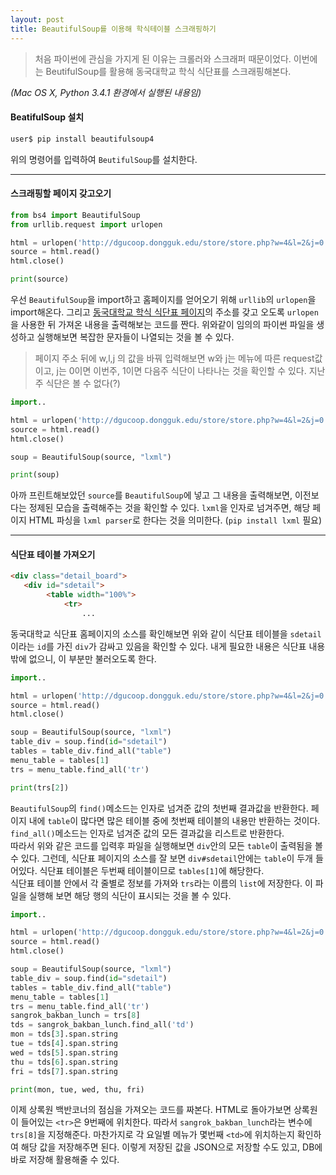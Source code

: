 ```yaml
---
layout: post
title: BeautifulSoup를 이용해 학식테이블 스크래핑하기
---
```


> 처음 파이썬에 관심을 가지게 된 이유는 크롤러와 스크래퍼 때문이었다. 이번에는 BeutifulSoup를 활용해 동국대학교 학식 식단표를 스크래핑해본다.

_(Mac OS X, Python 3.4.1 환경에서 실행된 내용임)_


#### BeatifulSoup 설치
```bash
user$ pip install beautifulsoup4
```
위의 명령어를 입력하여 `BeutifulSoup`를 설치한다.

- - -


#### 스크래핑할 페이지 갖고오기

```python
from bs4 import BeautifulSoup
from urllib.request import urlopen

html = urlopen('http://dgucoop.dongguk.edu/store/store.php?w=4&l=2&j=0')
source = html.read()
html.close()

print(source)
```
우선 `BeautifulSoup`을 import하고 홈페이지를 얻어오기 위해 `urllib`의 `urlopen`을 import해온다. 그리고 [동국대학교 학식 식단표 페이지](http://dgucoop.dongguk.edu/store/store.php?w=4&l=2&j=0)의 주소를 갖고 오도록 `urlopen`을 사용한 뒤 가져온 내용을 출력해보는 코드를 짠다. 위와같이 임의의 파이썬 파일을 생성하고 실행해보면 복잡한 문자들이 나열되는 것을 볼 수 있다.

> 페이지 주소 뒤에 w,l,j 의 값을 바꿔 입력해보면 w와 j는 메뉴에 따른 request값이고, j는 0이면 이번주, 1이면 다음주 식단이 나타나는 것을 확인할 수 있다. 지난주 식단은 볼 수 없다(?)

```python
import..

html = urlopen('http://dgucoop.dongguk.edu/store/store.php?w=4&l=2&j=0')
source = html.read()
html.close()

soup = BeautifulSoup(source, "lxml")

print(soup)
```
아까 프린트해보았던 `source`를 `BeautifulSoup`에 넣고 그 내용을 출력해보면, 이전보다는 정제된 모습을 출력해주는 것을 확인할 수 있다. `lxml`을 인자로 넘겨주면, 해당 페이지 HTML 파싱을 `lxml parser`로 한다는 것을 의미한다.
(`pip install lxml` 필요)

- - -


#### 식단표 테이블 가져오기

```html
<div class="detail_board">
   <div id="sdetail">
		<table width="100%">
			<tr>
            	...
```
동국대학교 식단표 홈페이지의 소스를 확인해보면 위와 같이 식단표 테이블을 `sdetail`이라는 `id`를 가진 `div`가 감싸고 있음을 확인할 수 있다. 내게 필요한 내용은 식단표 내용밖에 없으니, 이 부분만 불러오도록 한다.

```python
import..

html = urlopen('http://dgucoop.dongguk.edu/store/store.php?w=4&l=2&j=0')
source = html.read()
html.close()

soup = BeautifulSoup(source, "lxml")
table_div = soup.find(id="sdetail")
tables = table_div.find_all("table")
menu_table = tables[1]
trs = menu_table.find_all('tr')

print(trs[2])
```
`BeautifulSoup`의 `find()`메소드는 인자로 넘겨준 값의 첫번째 결과값을 반환한다. 페이지 내에 `table`이 많다면 많은 테이블 중에 첫번째 테이블의 내용만 반환하는 것이다. `find_all()`메소드는 인자로 넘겨준 값의 모든 결과값을 리스트로 반환한다.  
따라서 위와 같은 코드를 입력후 파일을 실행해보면 `div`안의 모든 `table`이 출력됨을 볼 수 있다. 그런데, 식단표 페이지의 소스를 잘 보면 `div#sdetail`안에는 `table`이 두개 들어있다. 식단표 테이블은 두번째 테이블이므로  `tables[1]`에 해당한다.  
식단표 테이블 안에서 각 줄별로 정보를 가져와 `trs`라는 이름의 `list`에 저장한다. 이 파일을 실행해 보면 해당 행의 식단이 표시되는 것을 볼 수 있다.

```python
import..

html = urlopen('http://dgucoop.dongguk.edu/store/store.php?w=4&l=2&j=0')
source = html.read()
html.close()

soup = BeautifulSoup(source, "lxml")
table_div = soup.find(id="sdetail")
tables = table_div.find_all("table")
menu_table = tables[1]
trs = menu_table.find_all('tr')
sangrok_bakban_lunch = trs[8]
tds = sangrok_bakban_lunch.find_all('td')
mon = tds[3].span.string
tue = tds[4].span.string
wed = tds[5].span.string
thu = tds[6].span.string
fri = tds[7].span.string

print(mon, tue, wed, thu, fri)
```
이제 상록원 백반코너의 점심을 가져오는 코드를 짜본다. HTML로 돌아가보면 상록원이 들어있는 `<tr>`은 9번째에 위치한다. 따라서 `sangrok_bakban_lunch`라는 변수에 `trs[8]`을 지정해준다. 마찬가지로 각 요일별 메뉴가 몇번째 `<td>`에 위치하는지 확인하여 해당 값을 저장해주면 된다. 이렇게 저장된 값을 JSON으로 저장할 수도 있고, DB에 바로 저장해 활용해줄 수 있다.





